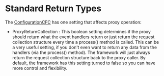 # Standard Return Types

The [ConfigurationCFC](http://wiki.coldbox.org/wiki/ConfigurationCFC.cfm) has one setting that affects proxy operation:

* ProxyReturnCollection : This boolean setting determines if the proxy should return what the event handlers return or just return the request collection structure every time a process() method is called. This can be a very useful setting, if you don't even want to return any data from the handlers (via the process() method). The framework will just always return the request collection structure back to the proxy caller. By default, the framework has this setting turned to false so you can have more control and flexibility.
